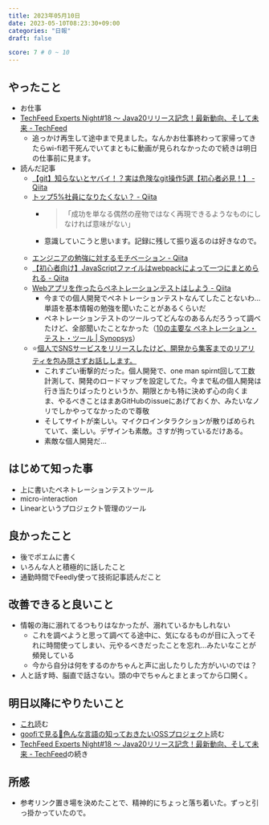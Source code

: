 ```yaml
---
title: 2023年05月10日
date: 2023-05-10T08:23:30+09:00
categories: "日報"
draft: false

score: 7 # 0 ~ 10
---
```


## やったこと
- お仕事
- [TechFeed Experts Night#18 〜 Java20リリース記念！最新動向、そして未来 - TechFeed](https://techfeed.io/events/techfeed-experts-night-18)
  - 追っかけ再生して途中まで見ました。なんかお仕事終わって家帰ってきたらwi-fi若干死んでいてまともに動画が見られなかったので続きは明日の仕事前に見ます。
- 読んだ記事
  - [【git】知らないとヤバイ！？実は危険なgit操作5選【初心者必見！】 - Qiita](https://qiita.com/yoshiichn/items/9acbaf5547a6dd304322?utm_campaign=popular_items&utm_medium=feed&utm_source=popular_items)
  - [トップ5%社員になりたくない？ - Qiita](https://qiita.com/Yporon/items/401ab18fde98d3407e9b?utm_campaign=popular_items&utm_medium=feed&utm_source=popular_items)
    - > 「成功を単なる偶然の産物ではなく再現できるようなものにしなければ意味がない」  

    - 意識していこうと思います。記録に残して振り返るのは好きなので。
  - [エンジニアの勉強に対するモチベーション - Qiita](https://qiita.com/n4rvs3_squld/items/35ab5ef3dbb61fdcad38?utm_campaign=popular_items&utm_medium=feed&utm_source=popular_items)
  - [【初心者向け】JavaScriptファイルはwebpackによって一つにまとめられる - Qiita](https://qiita.com/ittetsu51/items/fcab6258f8fc8fff30e3?utm_campaign=popular_items&utm_medium=feed&utm_source=popular_items)
  - [Webアプリを作ったらペネトレーションテストはしよう - Qiita](https://qiita.com/Nikto/items/48ba79e8c4d09a865be0)
    - 今までの個人開発でペネトレーションテストなんてしたことないわ…単語を基本情報の勉強を聞いたことがあるくらいだ
    - ペネトレーションテストのツールってどんなのあるんだろうって調べたけど、全部聞いたことなかった（[10の主要な ペネトレーション・テスト・ツール | Synopsys](https://www.synopsys.com/blogs/software-security/ja-jp/top-10-free-hacking-tools-for-penetration-testers/)）
  - ⭐️[個人でSNSサービスをリリースしたけど、開発から集客までのリアリティを包み隠さずお話しします。](https://zenn.dev/whn/articles/17073cc45f07dd)
    - これすごい衝撃的だった。個人開発で、one man spirnt回して工数計測して、開発のロードマップを設定してた。今まで私の個人開発は行き当たりばったりというか、期限とかも特に決めず心の向くまま、やるべきことはまあGitHubのissueにあげておくか、みたいなノリでしかやってなかったので尊敬
    - そしてサイトが楽しい。マイクロインタラクションが散りばめられていて、楽しい。デザインも素敵。さすが拘っているだけある。
    - 素敵な個人開発だ...

## はじめて知った事
- 上に書いたペネトレーションテストツール
- micro-interaction
- Linearというプロジェクト管理のツール

## 良かったこと
- 後でポエムに書く
- いろんな人と積極的に話したこと
- 通勤時間でFeedly使って技術記事読んだこと

## 改善できると良いこと
- 情報の海に溺れてるつもりはなかったが、溺れているかもしれない
  - これを調べようと思って調べてる途中に、気になるものが目に入ってそれに時間使ってしまい、元やるべきだったことを忘れ…みたいなことが頻発している
  - 今から自分は何をするのかちゃんと声に出したりした方がいいのでは？
- 人と話す時、脳直で話さない。頭の中でちゃんとまとまってから口開く。  

## 明日以降にやりたいこと
- [これ](https://scrapbox.io/shokai/Scrapbox%E7%94%A8%E3%81%AE%E5%A4%96%E9%83%A8%E3%83%AA%E3%83%B3%E3%82%AF%E8%A8%98%E6%B3%95%E3%82%92%E5%8F%96%E5%BE%97%E3%81%99%E3%82%8Bbookmarklet)読む
- [goofiで見る👀色んな言語の知っておきたいOSSプロジェクト](https://zenn.dev/bs_kansai/articles/a41961614c4b25)読む
- [TechFeed Experts Night#18 〜 Java20リリース記念！最新動向、そして未来 - TechFeed](https://techfeed.io/events/techfeed-experts-night-18)の続き


## 所感
- 参考リンク置き場を決めたことで、精神的にちょっと落ち着いた。ずっと引っ掛かっていたので。